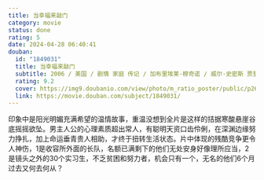 ```yaml
---
title: 当幸福来敲门
category: movie
status: done
rating: 5
date: 2024-04-28 06:40:41
douban:
  id: "1849031"
  title: 当幸福来敲门
  subtitle: 2006 / 美国 / 剧情 家庭 传记 / 加布里埃莱·穆奇诺 / 威尔·史密斯 贾登·史密斯
  rating: 9.2
  cover: https://img9.doubanio.com/view/photo/m_ratio_poster/public/p2614359276.jpg
  link: https://movie.douban.com/subject/1849031/
---
```


印象中是阳光明媚充满希望的温情故事，重温没想到全片是这样的拮据寒酸悬崖谷底摇摇欲坠。男主人公的心理素质超出常人，有聪明天资口齿伶俐，在深渊边缘努力挣扎，加上命运垂青贵人相助，才终于扭转生活状态。片中体现的残酷竞争更令人神伤，1是收容所外面的长队，名额已满剩下的他们无处安身好像理所应当，2是镜头之外的30个实习生，不乏贫困和努力者，机会只有一个，无名的他们6个月过去又何去何从？